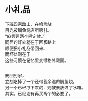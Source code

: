 # 小礼品

下班回家路上，在换乘站\
目光被鲷鱼烧店所吸引。\
“麻烦要两个限定款。”\
同居的好处就在于回家路上\
顺便把小礼品带回来。\
而坏处则在于\
这些习惯在记忆里变得格外顽固。

\
我回到家，\
立刻吃掉了一个还带着余温的鲷鱼烧。\
另一个已经凉下来的，则被我放进了冰箱。\
其实，已经没有再买两个的必要了。

